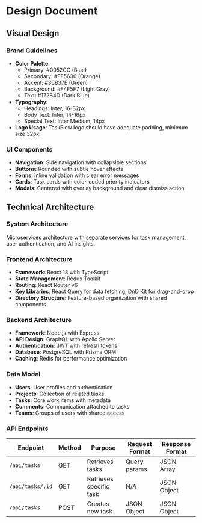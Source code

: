 # Design Document

## Visual Design

### Brand Guidelines
- **Color Palette**: 
  - Primary: #0052CC (Blue)
  - Secondary: #FF5630 (Orange)
  - Accent: #36B37E (Green)
  - Background: #F4F5F7 (Light Gray)
  - Text: #172B4D (Dark Blue)
- **Typography**:
  - Headings: Inter, 16-32px
  - Body Text: Inter, 14-16px
  - Special Text: Inter Medium, 14px
- **Logo Usage**: TaskFlow logo should have adequate padding, minimum size 32px

### UI Components
- **Navigation**: Side navigation with collapsible sections
- **Buttons**: Rounded with subtle hover effects
- **Forms**: Inline validation with clear error messages
- **Cards**: Task cards with color-coded priority indicators
- **Modals**: Centered with overlay background and clear dismiss action

## Technical Architecture

### System Architecture
Microservices architecture with separate services for task management, user authentication, and AI insights.

### Frontend Architecture
- **Framework**: React 18 with TypeScript
- **State Management**: Redux Toolkit
- **Routing**: React Router v6
- **Key Libraries**: React Query for data fetching, DnD Kit for drag-and-drop
- **Directory Structure**: Feature-based organization with shared components

### Backend Architecture
- **Framework**: Node.js with Express
- **API Design**: GraphQL with Apollo Server
- **Authentication**: JWT with refresh tokens
- **Database**: PostgreSQL with Prisma ORM
- **Caching**: Redis for performance optimization

### Data Model
- **Users**: User profiles and authentication
- **Projects**: Collection of related tasks
- **Tasks**: Core work items with metadata
- **Comments**: Communication attached to tasks
- **Teams**: Groups of users with shared access

### API Endpoints
| Endpoint | Method | Purpose | Request Format | Response Format |
|----------|--------|---------|----------------|-----------------|
| `/api/tasks` | GET | Retrieves tasks | Query params | JSON Array |
| `/api/tasks/:id` | GET | Retrieves specific task | N/A | JSON Object |
| `/api/tasks` | POST | Creates new task | JSON Object | JSON Object |
